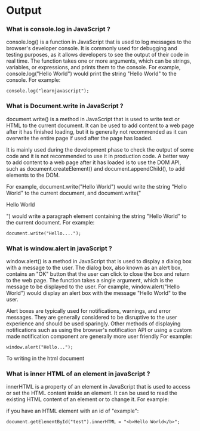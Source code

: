 # Output

### What is console.log in JavaScript ?

console.log() is a function in JavaScript that is used to log messages to the browser's developer console. It is commonly used for debugging and testing purposes, as it allows developers to see the output of their code in real time. The function takes one or more arguments, which can be strings, variables, or expressions, and prints them to the console. For example, console.log("Hello World") would print the string "Hello World" to the console.
For example:

```
console.log("learnjavascript");
```

### What is Document.write in JavaScript ?

document.write() is a method in JavaScript that is used to write text or HTML to the current document. It can be used to add content to a web page after it has finished loading, but it is generally not recommended as it can overwrite the entire page if used after the page has loaded.

It is mainly used during the development phase to check the output of some code and it is not recommended to use it in production code. A better way to add content to a web page after it has loaded is to use the DOM API, such as document.createElement() and document.appendChild(), to add elements to the DOM.

For example, document.write("Hello World") would write the string "Hello World" to the current document, and document.write("<p>Hello World</p>") would write a paragraph element containing the string "Hello World" to the current document.
For example:

```
document.write("Hello....");
```

### What is window.alert in javaScript ?

window.alert() is a method in JavaScript that is used to display a dialog box with a message to the user. The dialog box, also known as an alert box, contains an "OK" button that the user can click to close the box and return to the web page. The function takes a single argument, which is the message to be displayed to the user. For example, window.alert("Hello World") would display an alert box with the message "Hello World" to the user.

Alert boxes are typically used for notifications, warnings, and error messages. They are generally considered to be disruptive to the user experience and should be used sparingly. Other methods of displaying notifications such as using the browser's notification API or using a custom made notification component are generally more user friendly
For example:

```
window.alert("Hello...");
```

To writing in the html document

### What is inner HTML of an element in javaScript ?

innerHTML is a property of an element in JavaScript that is used to access or set the HTML content inside an element. It can be used to read the existing HTML content of an element or to change it.
For example:

if you have an HTML element with an id of "example":

```
document.getElementById("test").innerHTML = "<b>Hello World</b>";
```
